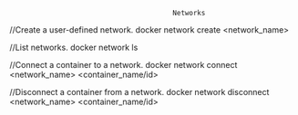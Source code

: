                                            Networks
//Create a user-defined network. 
docker network create <network_name>

//List networks. 
docker network ls

//Connect a container to a network.
docker network connect <network_name> <container_name/id>

//Disconnect a container from a network.
docker network disconnect <network_name> <container_name/id>

